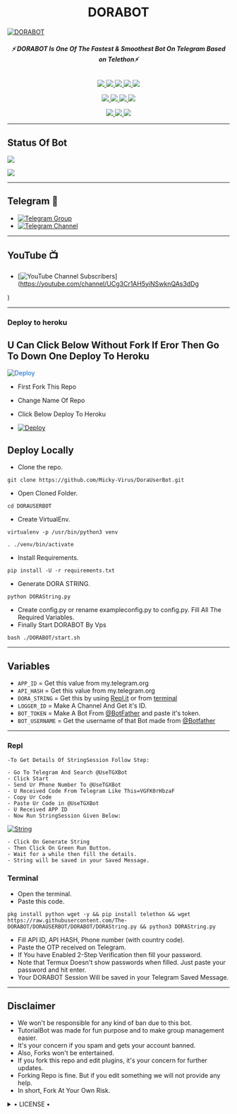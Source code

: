 <h1 align="center">
<b> DORABOT </b>
</h1>

[![DORABOT](https://telegra.ph/file/2dd82644aa7f19518fe60.jpg)](https://github.com/Micky-Virus/DoraUserBot)

<h6 align="center">
  <b>⚡ DORABOT Is One Of The Fastest & Smoothest Bot On Telegram Based on Telethon⚡</b>
</h6>

<p align="center">
<a href="https://github.com/MICKY-VIRUS/DORABOT" alt="GitHub closed issues"> <img src="https://img.shields.io/github/issues-closed-raw/MICKY-VIRUS/DORABOT?style=flat&logo=github&color=success" /> </a>
<a href="https://github.com/MICKY-VIRUS/DORABOT/graphs/contributors" alt="GitHub contributors"> <img src="https://img.shields.io/github/contributors/MICKY-VIRUS/DORABOT?style=flat&logo=github" /> </a>
<a href="https://github.com/MICKY-VIRUS/DORABOT/network/members" alt="GitHub forks"> <img src="https://img.shields.io/github/forks/MICKY-VIRUS/DORABOT?label=Forks&logo=github" /> </a>
<a href="https://github.com/MICKY-VIRUS/DORABOT" alt="GitHub closed pull requests"> <img src="https://img.shields.io/github/issues-pr-closed-raw/MICKY-VIRUS/DORABOT?color=success" /> </a>
<a href="https://github.com/MICKY-VIRUS/DORABOT" alt="GitHub issues"> <img src="https://img.shields.io/github/issues-raw/MICKY-VIRUS/DORABOT?style=flat&logo=github&color=yellow" /> </a>
</p>
<p align="center">
<a href="https://www.python.org/" alt="made-with-python"> <img src="https://img.shields.io/badge/Made%20with-Python-1f425f.svg?style=flat&logo=python&color=blue" /> </a>
<a href="https://github.com/MICKY-VIRUS/DORABOT" alt="Docker!"> <img src="https://aleen42.github.io/badges/src/docker.svg" /> </a>
<a href="https://github.com/MICKY-VIRUS/DORABOT" alt="GitHub repo size"> <img src="https://img.shields.io/github/repo-size/MICKY-VIRUS/DORABOT" /> </a>
<a href="https://github.com/MICKY-VIRUS/DORABOT/blob/master/LICENSE" alt="GPLv3 license"> <img src="https://img.shields.io/badge/License-GPLv3-blue.svg" /> </a>
</p>
<p align="center">
<a href="https://t.me/DORA_Userbot" alt="Telegram!"> <img src="https://aleen42.github.io/badges/src/telegram.svg" /> </a>
<a href="https://github.com/MICKY-VIRUS/DORABOT/graphs/commit-activity" alt="Maintenance"> <img src="https://img.shields.io/badge/Maintained%3F-yes-green.svg" /> </a>
<a href="https://makeapullrequest.com" alt="PRs Welcome"> <img src="https://img.shields.io/badge/PRs-welcome-brightgreen.svg?style=flat-square" /> </a>
</p>

------
## Status Of Bot 
<p align="left">
    <a href="https://github.com/MICKY-VIRUS/DORABOT/network/members"><img src="https://img.shields.io/github/forks/MICKY-VIRUS/DORABOT?label=Forks&logoColor=Black&style=social"></a><p align="left"><a href="https://github.com/MICKY-VIRUS/DORABOT/stargazers"><img src="https://img.shields.io/github/stars/MICKY-VIRUS/DORABOT?logoColor=Blue&style=social"></a><p align="left"><a href="https://github.com/MICKY-VIRUS/DORABOT"></a><p align="left"><a href="https://github.com/MICKY-VIRUS/DORABOT?"></a>

------
## Telegram 🏪
- [![Telegram Group](https://img.shields.io/badge/Telegram-Group-brightgreen)](https://t.me/DORA_Userbot)
- [![Telegram Channel](https://img.shields.io/badge/Telegram-Channel-brightgreen)](https://t.me/Official_DORABOT)

------
## YouTube 📺
- [![YouTube Channel Subscribers](https://img.shields.io/youtube/channel/subscribers/UCg3Cr1AH5yiNSwknQAs3dDg?style=social)](https://youtube.com/channel/UCg3Cr1AH5yiNSwknQAs3dDg

)

------------
<h3> Deploy to heroku </h3>

## U Can Click Below Without Fork If Eror Then Go To Down One Deploy To Heroku

<a href="https://heroku.com/deploy/" rel="nofollow" style="background-color: initial; box-sizing: border-box; color: #0366d6; text-decoration-line: none;"><img alt="Deploy" data-canonical-src="https://www.herokucdn.com/deploy/button.svg" src="https://camo.githubusercontent.com/83b0e95b38892b49184e07ad572c94c8038323fb/68747470733a2f2f7777772e6865726f6b7563646e2e636f6d2f6465706c6f792f627574746f6e2e737667" style="border-style: none; box-sizing: initial; max-width: 100%;" /></a></div>
</a>

- First Fork This Repo

- Change Name Of Repo

- Click Below Deploy To Heroku


- [![Deploy](https://telegra.ph/file/1ded5ead2f8cc5828897a.jpg)](https://heroku.com/deploy/)

## Deploy Locally

- Clone the repo. 

`git clone https://github.com/Micky-Virus/DoraUserBot.git`
- Open Cloned Folder.

`cd DORAUSERBOT`
- Create VirtualEnv.

`virtualenv -p /usr/bin/python3 venv`

`. ./venv/bin/activate`
- Install Requirements.

`pip install -U -r requirements.txt`
- Generate DORA STRING.

`python DORAString.py`
- Create config.py or rename exampleconfig.py to config.py. Fill All The Required Variables.
- Finally Start DORABOT By Vps

`bash ./DORABOT/start.sh`

---------

## Variables

- `APP_ID`  =  Get this value from my.telegram.org
- `API_HASH`  =  Get this value from my.telegram.org
- `DORA_STRING`  =  Get this by using [Repl.it](#Repl) or from [terminal](#Terminal)
- `LOGGER_ID`  =  Make A Channel And Get it's ID.
- `BOT_TOKEN`  =  Make A Bot From [@BotFather](https://t.me/botfather) and paste it's token.
- `BOT_USERNAME`  =  Get the username of that Bot made from [@Botfather](https://t.me/botfather)

------
### Repl


    -To Get Details Of StringSession Follow Step: 

    - Go To Telegram And Search @UseTGXBot
    - Click Start
    - Send Ur Phone Number To @UseTGXBot
    - U Received Code From Telegram Like This=VGFK0rHbzaF
    - Copy Ur Code
    - Paste Ur Code in @UseTGXBot
    - U Received APP ID
    - Now Run StringSession Given Below:
   

[![String](https://telegra.ph/file/a6bca4695a54de983c015.jpg)](https://replit.com/@KrishnaJaiswal1/DORABOT#main.py) 

    - Click On Generate String
    - Then Click On Green Run Button.
    - Wait for a while then fill the details.
    - String will be saved in your Saved Message.


### Terminal
- Open the terminal.
- Paste this code.

`pkg install python wget -y && pip install telethon && wget https://raw.githubusercontent.com/The-DORABOT/DORAUSERBOT/DORABOT/DORAString.py && python3 DORAString.py`
- Fill API ID, API HASH, Phone number (with country code).
- Paste the OTP received on Telegram.
- If You have Enabled 2-Step Verification then fill your password.
- Note that Termux Doesn't show passwords when filled. Just paste your password and hit enter.
- Your DORABOT Session Will be saved in your Telegram Saved Message.


------
## Disclaimer
- We won't be responsible for any kind of ban due to this bot.
- TutorialBot was made for fun purpose and to make group management easier.
- It's your concern if you spam and gets your account banned.
- Also, Forks won't be entertained.
- If you fork this repo and edit plugins, it's your concern for further updates.
- Forking Repo is fine. But if you edit something we will not provide any help.
- In short, Fork At Your Own Risk.

<details>

  <summary> • LICENSE • </summary>

![](https://www.gnu.org/graphics/gplv3-or-later.png)

MICKY-VIRUS

Poject [DORABOT](https://github.com/MICKY-VIRUS/DORABOT) is free software: you can redistribute it and/or modify

it under the terms of the GNU General Public License as published by

the Free Software Foundation, either version 3 of the License, or

(at your option) any later version.

This program is distributed in the hope that it will be useful,

but WITHOUT ANY WARRANTY; without even the implied warranty of

MERCHANTABILITY or FITNESS FOR A PARTICULAR PURPOSE.  See the

GNU General Public License for more details.

You should have received a copy of the GNU General Public License

along with this program. If not, see <https://www.gnu.org/licenses/>.

</details>
